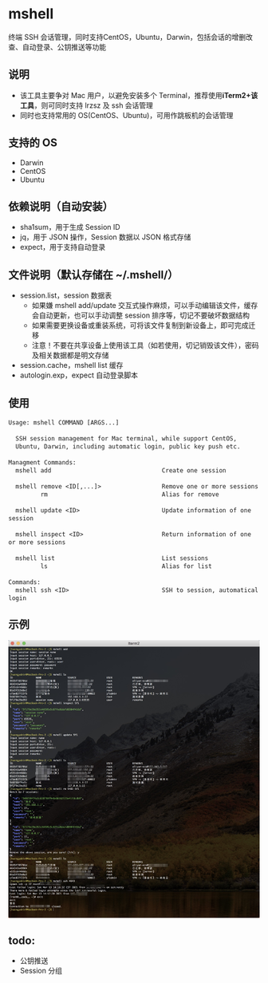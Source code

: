 # mshell
终端 SSH 会话管理，同时支持CentOS，Ubuntu，Darwin，包括会话的增删改查、自动登录、公钥推送等功能

## 说明
- 该工具主要争对 Mac 用户，以避免安装多个 Terminal，推荐使用**iTerm2+该工具**，则可同时支持 lrzsz 及 ssh 会话管理
- 同时也支持常用的 OS(CentOS、Ubuntu)，可用作跳板机的会话管理

## 支持的 OS
- Darwin
- CentOS
- Ubuntu

## 依赖说明（自动安装）
- sha1sum，用于生成 Session ID
- jq，用于 JSON 操作，Session 数据以 JSON 格式存储
- expect，用于支持自动登录

## 文件说明（默认存储在 ~/.mshell/）
- session.list，session 数据表
  - 如果嫌 mshell add/update 交互式操作麻烦，可以手动编辑该文件，缓存会自动更新，也可以手动调整 session 排序等，切记不要破坏数据结构
  - 如果需要更换设备或重装系统，可将该文件复制到新设备上，即可完成迁移
  - 注意！不要在共享设备上使用该工具（如若使用，切记销毁该文件），密码及相关数据都是明文存储
- session.cache，mshell list 缓存
- autologin.exp，expect 自动登录脚本

## 使用
```shell
Usage: mshell COMMAND [ARGS...]

  SSH session management for Mac terminal, while support CentOS,
  Ubuntu, Darwin, including automatic login, public key push etc.

Managment Commands:
  mshell add                               Create one session

  mshell remove <ID[,...]>                 Remove one or more sessions
         rm                                Alias for remove

  mshell update <ID>                       Update information of one session

  mshell inspect <ID>                      Return information of one or more sessions
 
  mshell list                              List sessions
         ls                                Alias for list

Commands:
  mshell ssh <ID>                          SSH to session, automatical login
```

## 示例
![测试报告](https://github.com/goindow/mshell/blob/master/example/example.png)

## todo:
- 公钥推送
- Session 分组
